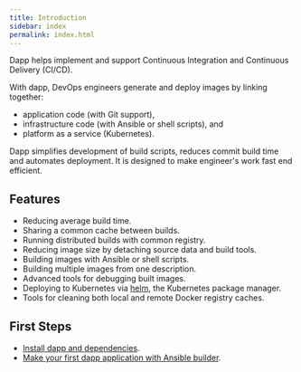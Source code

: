 ```yaml
---
title: Introduction
sidebar: index
permalink: index.html
---
```



Dapp helps implement and support Continuous Integration and Continuous Delivery (CI/CD).

With dapp, DevOps engineers generate and deploy images by linking together:

- application code (with Git support),
- infrastructure code (with Ansible or shell scripts), and
- platform as a service (Kubernetes).

Dapp simplifies development of build scripts, reduces commit build time and automates deployment.
It is designed to make engineer's work fast end efficient.


## Features

* Reducing average build time.
* Sharing a common cache between builds.
* Running distributed builds with common registry.
* Reducing image size by detaching source data and build tools.
* Building images with Ansible or shell scripts.
* Building multiple images from one description.
* Advanced tools for debugging built images.
* Deploying to Kubernetes via [helm](https://helm.sh/), the Kubernetes package manager.
* Tools for cleaning both local and remote Docker registry caches.

## First Steps

* [Install dapp and dependencies](installation.html).
* [Make your first dapp application with Ansible builder](get_started_ansible.html).
